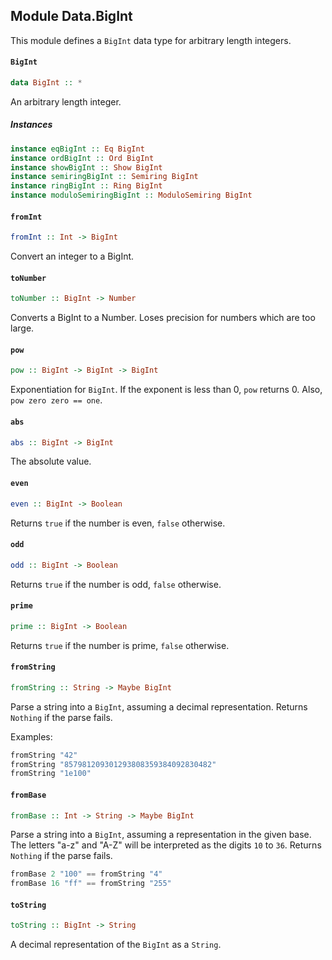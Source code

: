## Module Data.BigInt

This module defines a `BigInt` data type for arbitrary length integers.

#### `BigInt`

``` purescript
data BigInt :: *
```

An arbitrary length integer.

##### Instances
``` purescript
instance eqBigInt :: Eq BigInt
instance ordBigInt :: Ord BigInt
instance showBigInt :: Show BigInt
instance semiringBigInt :: Semiring BigInt
instance ringBigInt :: Ring BigInt
instance moduloSemiringBigInt :: ModuloSemiring BigInt
```

#### `fromInt`

``` purescript
fromInt :: Int -> BigInt
```

Convert an integer to a BigInt.

#### `toNumber`

``` purescript
toNumber :: BigInt -> Number
```

Converts a BigInt to a Number. Loses precision for numbers which are too
large.

#### `pow`

``` purescript
pow :: BigInt -> BigInt -> BigInt
```

Exponentiation for `BigInt`. If the exponent is less than 0, `pow`
returns 0. Also, `pow zero zero == one`.

#### `abs`

``` purescript
abs :: BigInt -> BigInt
```

The absolute value.

#### `even`

``` purescript
even :: BigInt -> Boolean
```

Returns `true` if the number is even, `false` otherwise.

#### `odd`

``` purescript
odd :: BigInt -> Boolean
```

Returns `true` if the number is odd, `false` otherwise.

#### `prime`

``` purescript
prime :: BigInt -> Boolean
```

Returns `true` if the number is prime, `false` otherwise.

#### `fromString`

``` purescript
fromString :: String -> Maybe BigInt
```

Parse a string into a `BigInt`, assuming a decimal representation. Returns
`Nothing` if the parse fails.

Examples:
```purescript
fromString "42"
fromString "857981209301293808359384092830482"
fromString "1e100"
```

#### `fromBase`

``` purescript
fromBase :: Int -> String -> Maybe BigInt
```

Parse a string into a `BigInt`, assuming a representation in the given base.
The letters "a-z" and "A-Z" will be interpreted as the digits `10` to
`36`. Returns `Nothing` if the parse fails.

```purescript
fromBase 2 "100" == fromString "4"
fromBase 16 "ff" == fromString "255"
```

#### `toString`

``` purescript
toString :: BigInt -> String
```

A decimal representation of the `BigInt` as a `String`.


